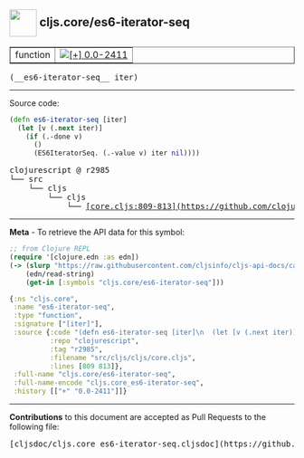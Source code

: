 ## <img width="48px" valign="middle" src="http://i.imgur.com/Hi20huC.png"> cljs.core/es6-iterator-seq

 <table border="1">
<tr>

<td>function</td>
<td><a href="https://github.com/cljsinfo/cljs-api-docs/tree/0.0-2411"><img valign="middle" alt="[+] 0.0-2411" src="https://img.shields.io/badge/+-0.0--2411-lightgrey.svg"></a> </td>
</tr>
</table>

 <samp>
(__es6-iterator-seq__ iter)<br>
</samp>

---





Source code:

```clj
(defn es6-iterator-seq [iter]
  (let [v (.next iter)]
    (if (.-done v)
      ()
      (ES6IteratorSeq. (.-value v) iter nil))))
```

 <pre>
clojurescript @ r2985
└── src
    └── cljs
        └── cljs
            └── <ins>[core.cljs:809-813](https://github.com/clojure/clojurescript/blob/r2985/src/cljs/cljs/core.cljs#L809-L813)</ins>
</pre>


---

__Meta__ - To retrieve the API data for this symbol:

```clj
;; from Clojure REPL
(require '[clojure.edn :as edn])
(-> (slurp "https://raw.githubusercontent.com/cljsinfo/cljs-api-docs/catalog/cljs-api.edn")
    (edn/read-string)
    (get-in [:symbols "cljs.core/es6-iterator-seq"]))
```

```clj
{:ns "cljs.core",
 :name "es6-iterator-seq",
 :type "function",
 :signature ["[iter]"],
 :source {:code "(defn es6-iterator-seq [iter]\n  (let [v (.next iter)]\n    (if (.-done v)\n      ()\n      (ES6IteratorSeq. (.-value v) iter nil))))",
          :repo "clojurescript",
          :tag "r2985",
          :filename "src/cljs/cljs/core.cljs",
          :lines [809 813]},
 :full-name "cljs.core/es6-iterator-seq",
 :full-name-encode "cljs.core_es6-iterator-seq",
 :history [["+" "0.0-2411"]]}

```

---

__Contributions__ to this document are accepted as Pull Requests to the following file:

 <pre>
[cljsdoc/cljs.core_es6-iterator-seq.cljsdoc](https://github.com/cljsinfo/cljs-api-docs/blob/master/cljsdoc/cljs.core_es6-iterator-seq.cljsdoc)
</pre>

